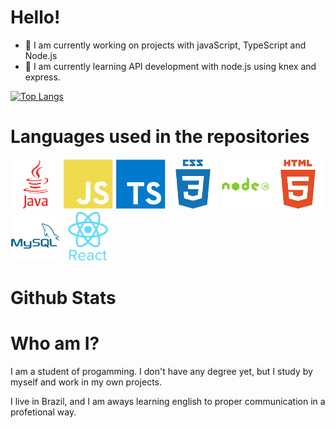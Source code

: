 ### <h1>Hello!</h1>

- 🔭 I am currently working on projects with javaScript, TypeScript and Node.js
- 🌱 I am currently learning API development with node.js using knex and express.

[![Top Langs](https://github-readme-stats.vercel.app/api/top-langs/?username=DoomerO&layout=compact&theme=merko)](https://github.com/anuraghazra/github-readme-stats)
<h1>Languages used in the repositories</h1>
<div style="display inline-block">
  <img src="https://github.com/devicons/devicon/blob/master/icons/java/java-plain-wordmark.svg" width="80px" height="80px"/>
  <img src="https://github.com/devicons/devicon/blob/master/icons/javascript/javascript-plain.svg" width="80px" height="80px"/>
  <img src="https://github.com/devicons/devicon/blob/master/icons/typescript/typescript-plain.svg" width="80px" height="80px"/>
  <img src="https://github.com/devicons/devicon/blob/master/icons/css3/css3-plain-wordmark.svg" width="80px" height="80px"/>
  <img src="https://github.com/devicons/devicon/blob/master/icons/nodejs/nodejs-plain-wordmark.svg" width="80px" height="80px"/>
  <img src="https://github.com/devicons/devicon/blob/master/icons/html5/html5-plain-wordmark.svg" width="80px" height="80px"/>
  <img src="https://github.com/devicons/devicon/blob/master/icons/mysql/mysql-plain-wordmark.svg" width="80px" height="80px"/>
  <img src="https://github.com/devicons/devicon/blob/master/icons/react/react-original-wordmark.svg" width="80px" height="80px"/>
</div>

<h1>Github Stats</h1>


<h1>Who am I?</h1>
<p>I am a student of progamming. I don't have any degree yet, but I study by myself and work in my own projects.</p>
<p>I live in Brazil, and I am aways learning english to proper communication in a profetional way.</p>

